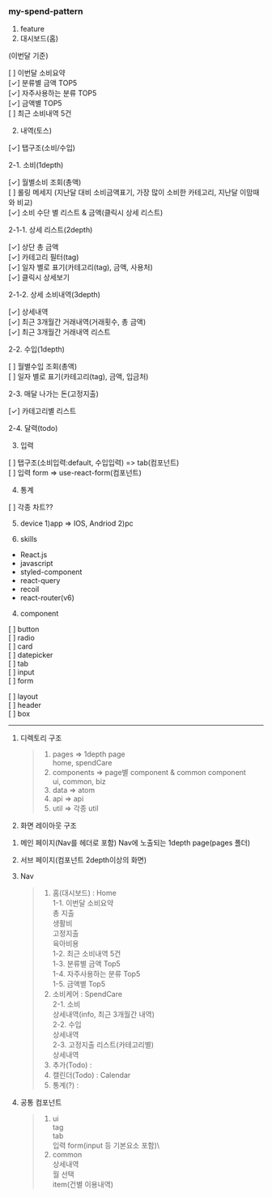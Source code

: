 ### my-spend-pattern

1. feature
1. 대시보드(홈)

(이번달 기준)

[ ] 이번달 소비요약\
[✓] 분류별 금액 TOP5\
[✓] 자주사용하는 분류 TOP5\
[✓] 금액별 TOP5\
[ ] 최근 소비내역 5건

2.  내역(토스)

[✓] 탭구조(소비/수입)

2-1. 소비(1depth)

[✓] 월별소비 조회(총액)\
[ ] 롤링 메세지 (지난달 대비 소비금액표기, 가장 많이 소비한 카테고리, 지난달 이맘때와 비교)\
[✓] 소비 수단 별 리스트 & 금액(클릭시 상세 리스트)

2-1-1. 상세 리스트(2depth)

[✓] 상단 총 금액\
[✓] 카테고리 필터(tag)\
[✓] 일자 별로 표기(카테고리(tag), 금액, 사용처)\
[✓] 클릭시 상세보기

2-1-2. 상세 소비내역(3depth)

[✓] 상세내역\
[✓] 최근 3개월간 거래내역(거래횟수, 총 금액)\
[✓] 최근 3개월간 거래내역 리스트

2-2. 수입(1depth)

[ ] 월별수입 조회(총액)\
[ ] 일자 별로 표기(카테고리(tag), 금액, 입금처)

2-3. 매달 나가는 돈(고정지출)

[✓] 카테고리별 리스트

2-4. 달력(todo)

3.  입력

[ ] 탭구조(소비입력:default, 수입입력) => tab(컴포넌트)\
[ ] 입력 form => use-react-form(컴포넌트)

4. 통계

[ ] 각종 차트??

5. device
   1)app => IOS, Andriod
   2)pc

6. skills

- React.js
- javascript
- styled-component
- react-query
- recoil
- react-router(v6)

4. component

[ ] button\
[ ] radio\
[ ] card\
[ ] datepicker\
[ ] tab\
[ ] input\
[ ] form

[ ] layout\
[ ] header\
[ ] box

---

1. 디렉토리 구조

   > 1. pages => 1depth page\
   >    home, spendCare
   > 2. components => page별 component & common component\
   >    ui, common, biz
   > 3. data => atom
   > 4. api => api
   > 5. util => 각종 util

2. 화면 레이아웃 구조

1) 메인 페이지(Nav를 헤더로 포함)
   Nav에 노출되는 1depth page(pages 폴더)

2) 서브 페이지(컴포넌트 2depth이상의 화면)

3) Nav

   > 1. 홈(대시보드) : Home\
   >    1-1. 이번달 소비요약\
   >     총 지출\
   >     생활비\
   >     고정지출\
   >     육아비용\
   >    1-2. 최근 소비내역 5건\
   >    1-3. 분류별 금액 Top5\
   >    1-4. 자주사용하는 분류 Top5\
   >    1-5. 금액별 Top5
   > 2. 소비케어 : SpendCare\
   >    2-1. 소비\
   >    상세내역(info, 최근 3개월간 내역)\
   >    2-2. 수입\
   >    상세내역\
   >    2-3. 고정지출 리스트(카테고리별)\
   >    상세내역
   > 3. 추가(Todo) :
   > 4. 캘린더(Todo) : Calendar
   > 5. 통계(?) :

4) 공통 컴포넌트
   > 1. ui\
   >    tag\
   >    tab\
   >    입력 form(input 등 기본요소 포함)\
   > 2. common\
   >    상세내역\
   >    월 선택\
   >    item(건별 이용내역)
